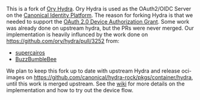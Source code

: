 This is a fork of [Ory Hydra](https://github.com/ory/hydra). Ory Hydra is used
as the OAuth2/OIDC Server on the
[Canonical Identity Platform](https://charmhub.io/topics/canonical-identity-platform).
The reason for forking Hydra is that we needed to support the
[OAuth 2.0 Device Authorization Grant](https://datatracker.ietf.org/doc/html/rfc8628).
Some work was already done on upstream hydra, but the PRs were never merged. Our
implementation is heavily influnced by the work done on
https://github.com/ory/hydra/pull/3252 from:

- [supercairos](https://github.com/supercairos)
- [BuzzBumbleBee](https://github.com/BuzzBumbleBee)

We plan to keep this fork up to date with upstream Hydra and release oci-images
on https://github.com/canonical/hydra-rock/pkgs/container/hydra, until this work
is merged upstream. See the [wiki](https://github.com/canonical/hydra/wiki) for
more details on the implementation and how to try out the device flow.
